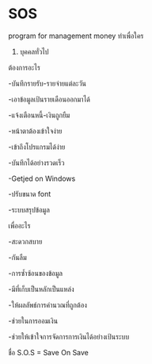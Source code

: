 # SOS
program for management money 
ทำเพื่อใคร

1. บุคคลทั่วไป



ต้องการอะไร

-บันทึกรายรับ-รายจ่ายแต่ละวัน

-เอาข้อมูลเป้นรายเดือนออกมาได้

-แจ้งเตือนหนี้-เงินถูกยืม

-หน้าตาต้องเข้าใจง่าย

-เข้าถึงโปรแกรมได้ง่าย

-บันทึกได้อย่างรวดเร็ว

-Getjed on Windows

-ปรับขนาด font

-ระบบสรุปข้อมูล



เพื่ออะไร

-สะดวกสบาย

-กันลืม

-การซ้ำซ้อนของข้อมูล

-มีที่เก็บเป็นหลักเป็นแหล่ง

-ให้ผลลัพธ์การคำนวณที่ถูกต้อง

-ช่วยในการออมเงิน

-ช่วยให้เข้าใจการจัดการการเงินได้อย่างเป้นระบบ

ชื่อ S.O.S = Save On Save
